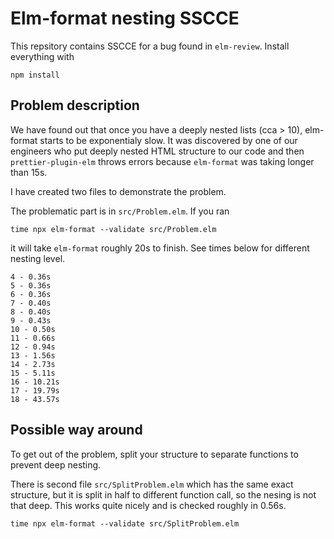# Elm-format nesting SSCCE

This repsitory contains SSCCE for a bug found in `elm-review`.
Install everything with 

```
npm install
```

## Problem description

We have found out that once you have a deeply nested lists (cca > 10), elm-format starts to be exponentialy slow. It was discovered by one of our engineers who put deeply nested HTML structure to our code and then `prettier-plugin-elm` throws errors because `elm-format` was taking longer than 15s.

I have created two files to demonstrate the problem.

The problematic part is in `src/Problem.elm`. If you ran

```
time npx elm-format --validate src/Problem.elm
```

it will take `elm-format` roughly 20s to finish. See times below for different nesting level.

```
4 - 0.36s
5 - 0.36s
6 - 0.36s
7 - 0.40s
8 - 0.40s
9 - 0.43s
10 - 0.50s
11 - 0.66s
12 - 0.94s
13 - 1.56s
14 - 2.73s
15 - 5.11s
16 - 10.21s
17 - 19.79s
18 - 43.57s
```

## Possible way around

To get out of the problem, split your structure to separate functions to prevent deep nesting. 

There is second file `src/SplitProblem.elm` which has the same exact structure, but it is split in half to different function call, so the nesing is not that deep. This works quite nicely and is checked roughly in 0.56s.

```
time npx elm-format --validate src/SplitProblem.elm
```
